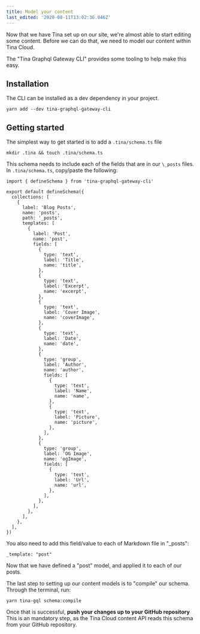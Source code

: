 ```yaml
---
title: Model your content
last_edited: '2020-08-11T13:02:36.046Z'
---
```


Now that we have Tina set up on our site, we're almost able to start editing some content. Before we can do that, we need to model our content within Tina Cloud.

The "Tina Graphql Gateway CLI" provides some tooling to help make this easy.

## Installation

The CLI can be installed as a dev dependency in your project.

```bash,copy
yarn add --dev tina-graphql-gateway-cli
```

## Getting started

The simplest way to get started is to add a `.tina/schema.ts` file

```bash,copy
mkdir .tina && touch .tina/schema.ts
```

This schema needs to include each of the fields that are in our `\_posts` files.
In `.tina/schema.ts`, copy/paste the following:

```jsx,copy
import { defineSchema } from 'tina-graphql-gateway-cli'

export default defineSchema({
  collections: [
    {
      label: 'Blog Posts',
      name: 'posts',
      path: '_posts',
      templates: [
        {
          label: 'Post',
          name: 'post',
          fields: [
            {
              type: 'text',
              label: 'Title',
              name: 'title',
            },
            {
              type: 'text',
              label: 'Excerpt',
              name: 'excerpt',
            },
            {
              type: 'text',
              label: 'Cover Image',
              name: 'coverImage',
            },
            {
              type: 'text',
              label: 'Date',
              name: 'date',
            },
            {
              type: 'group',
              label: 'Author',
              name: 'author',
              fields: [
                {
                  type: 'text',
                  label: 'Name',
                  name: 'name',
                },
                {
                  type: 'text',
                  label: 'Picture',
                  name: 'picture',
                },
              ],
            },
            {
              type: 'group',
              label: 'OG Image',
              name: 'ogImage',
              fields: [
                {
                  type: 'text',
                  label: 'Url',
                  name: 'url',
                },
              ],
            },
          ],
        },
      ],
    },
  ],
})
```

You also need to add this field/value to each of Markdown file in "\_posts":

`_template: "post"`

Now that we have defined a "post" model, and applied it to each of our posts.

The last step to setting up our content models is to "compile" our schema. Through the terminal, run:

```bash,copy
yarn tina-gql schema:compile
```

Once that is successful, **push your changes up to your GitHub repository** 
This is an mandatory step, as the Tina Cloud content API reads this schema from your GitHub repository.
